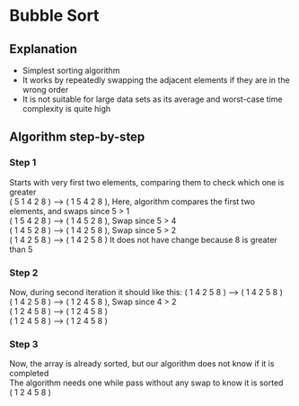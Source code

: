 # Bubble Sort

## Explanation
* Simplest sorting algorithm
* It works by repeatedly swapping the adjacent elements if they are in the wrong order
* It is not suitable for large data sets as its average and worst-case time complexity is quite high

## Algorithm step-by-step

### Step 1
Starts with very first two elements, comparing them to check which one is greater<br>
( 5 1 4 2 8 ) –> ( 1 5 4 2 8 ), Here, algorithm compares the first two elements, and swaps since 5 > 1<br>
( 1 5 4 2 8 ) –>  ( 1 4 5 2 8 ), Swap since 5 > 4 <br>
( 1 4 5 2 8 ) –>  ( 1 4 2 5 8 ), Swap since 5 > 2 <br>
( 1 4 2 5 8 ) –> ( 1 4 2 5 8 ) It does not have change because 8 is greater than 5

### Step 2
Now, during second iteration it should like this:
( 1 4 2 5 8 ) –> ( 1 4 2 5 8 ) <br>
( 1 4 2 5 8 ) –> ( 1 2 4 5 8 ), Swap since 4 > 2 <br>
( 1 2 4 5 8 ) –> ( 1 2 4 5 8 ) <br>
( 1 2 4 5 8 ) –>  ( 1 2 4 5 8 ) <br>

### Step 3
Now, the array is already sorted, but our algorithm does not know if it is completed <br>
The algorithm needs one while pass without any swap to know it is sorted <br>
( 1 2 4 5 8 )
